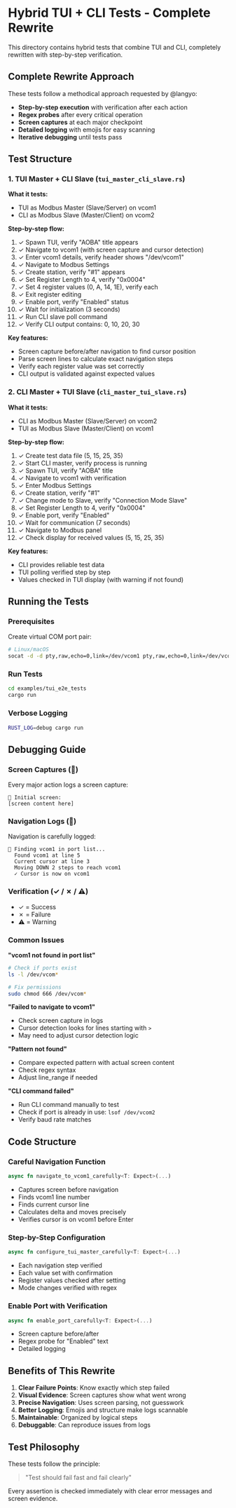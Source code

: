 # Hybrid TUI + CLI Tests - Complete Rewrite

This directory contains hybrid tests that combine TUI and CLI, completely rewritten with step-by-step verification.

## Complete Rewrite Approach

These tests follow a methodical approach requested by @langyo:
- **Step-by-step execution** with verification after each action
- **Regex probes** after every critical operation
- **Screen captures** at each major checkpoint
- **Detailed logging** with emojis for easy scanning
- **Iterative debugging** until tests pass

## Test Structure

### 1. TUI Master + CLI Slave (`tui_master_cli_slave.rs`)

**What it tests:**
- TUI as Modbus Master (Slave/Server) on vcom1
- CLI as Modbus Slave (Master/Client) on vcom2

**Step-by-step flow:**
1. ✓ Spawn TUI, verify "AOBA" title appears
2. ✓ Navigate to vcom1 (with screen capture and cursor detection)
3. ✓ Enter vcom1 details, verify header shows "/dev/vcom1"
4. ✓ Navigate to Modbus Settings
5. ✓ Create station, verify "#1" appears
6. ✓ Set Register Length to 4, verify "0x0004"
7. ✓ Set 4 register values (0, A, 14, 1E), verify each
8. ✓ Exit register editing
9. ✓ Enable port, verify "Enabled" status
10. ✓ Wait for initialization (3 seconds)
11. ✓ Run CLI slave poll command
12. ✓ Verify CLI output contains: 0, 10, 20, 30

**Key features:**
- Screen capture before/after navigation to find cursor position
- Parse screen lines to calculate exact navigation steps
- Verify each register value was set correctly
- CLI output is validated against expected values

### 2. CLI Master + TUI Slave (`cli_master_tui_slave.rs`)

**What it tests:**
- CLI as Modbus Master (Slave/Server) on vcom2
- TUI as Modbus Slave (Master/Client) on vcom1

**Step-by-step flow:**
1. ✓ Create test data file (5, 15, 25, 35)
2. ✓ Start CLI master, verify process is running
3. ✓ Spawn TUI, verify "AOBA" title
4. ✓ Navigate to vcom1 with verification
5. ✓ Enter Modbus Settings
6. ✓ Create station, verify "#1"
7. ✓ Change mode to Slave, verify "Connection Mode Slave"
8. ✓ Set Register Length to 4, verify "0x0004"
9. ✓ Enable port, verify "Enabled"
10. ✓ Wait for communication (7 seconds)
11. ✓ Navigate to Modbus panel
12. ✓ Check display for received values (5, 15, 25, 35)

**Key features:**
- CLI provides reliable test data
- TUI polling verified step by step
- Values checked in TUI display (with warning if not found)

## Running the Tests

### Prerequisites

Create virtual COM port pair:
```bash
# Linux/macOS
socat -d -d pty,raw,echo=0,link=/dev/vcom1 pty,raw,echo=0,link=/dev/vcom2
```

### Run Tests
```bash
cd examples/tui_e2e_tests
cargo run
```

### Verbose Logging
```bash
RUST_LOG=debug cargo run
```

## Debugging Guide

### Screen Captures (📸)
Every major action logs a screen capture:
```
📸 Initial screen:
[screen content here]
```

### Navigation Logs (📍)
Navigation is carefully logged:
```
📍 Finding vcom1 in port list...
  Found vcom1 at line 5
  Current cursor at line 3
  Moving DOWN 2 steps to reach vcom1
  ✓ Cursor is now on vcom1
```

### Verification (✓ / ✗ / ⚠️)
- ✓ = Success
- ✗ = Failure  
- ⚠️ = Warning

### Common Issues

**"vcom1 not found in port list"**
```bash
# Check if ports exist
ls -l /dev/vcom*

# Fix permissions
sudo chmod 666 /dev/vcom*
```

**"Failed to navigate to vcom1"**
- Check screen capture in logs
- Cursor detection looks for lines starting with `>`
- May need to adjust cursor detection logic

**"Pattern not found"**
- Compare expected pattern with actual screen content
- Check regex syntax
- Adjust line_range if needed

**"CLI command failed"**
- Run CLI command manually to test
- Check if port is already in use: `lsof /dev/vcom2`
- Verify baud rate matches

## Code Structure

### Careful Navigation Function
```rust
async fn navigate_to_vcom1_carefully<T: Expect>(...)
```
- Captures screen before navigation
- Finds vcom1 line number
- Finds current cursor line
- Calculates delta and moves precisely
- Verifies cursor is on vcom1 before Enter

### Step-by-Step Configuration
```rust
async fn configure_tui_master_carefully<T: Expect>(...)
```
- Each navigation step verified
- Each value set with confirmation
- Register values checked after setting
- Mode changes verified with regex

### Enable Port with Verification
```rust
async fn enable_port_carefully<T: Expect>(...)
```
- Screen capture before/after
- Regex probe for "Enabled" text
- Detailed logging

## Benefits of This Rewrite

1. **Clear Failure Points**: Know exactly which step failed
2. **Visual Evidence**: Screen captures show what went wrong
3. **Precise Navigation**: Uses screen parsing, not guesswork
4. **Better Logging**: Emojis and structure make logs scannable
5. **Maintainable**: Organized by logical steps
6. **Debuggable**: Can reproduce issues from logs

## Test Philosophy

These tests follow the principle:
> "Test should fail fast and fail clearly"

Every assertion is checked immediately with clear error messages and screen evidence.
